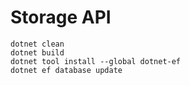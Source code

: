 # Storage API

```
dotnet clean
dotnet build
dotnet tool install --global dotnet-ef
dotnet ef database update
```